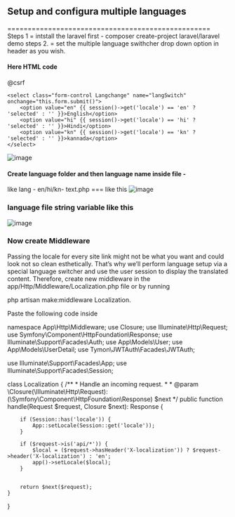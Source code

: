
## Setup and configura multiple languages
==================================================
Steps 1 =  intstall the laravel first - composer create-project laravel/laravel demo
steps 2. = set the multiple language swithcher drop down option in header as you wish.

#### Here HTML code 

<div class="col-md-1">
  <form id="language-form" action="{{ route('langSwitch') }}" method="POST">
    @csrf
    
    <select class="form-control Langchange" name="langSwitch" onchange="this.form.submit()">
        <option value="en" {{ session()->get('locale') == 'en' ? 'selected' : '' }}>English</option>
        <option value="hi" {{ session()->get('locale') == 'hi' ? 'selected' : '' }}>Hindi</option> 
        <option value="kn" {{ session()->get('locale') == 'kn' ? 'selected' : '' }}>kannada</option>
    </select>
    
  </form>
</div>


![image](https://github.com/mdmuzaffer/roles-with-permissions-and-multi-languages/assets/58267203/00b58054-92dd-4632-bc20-f6414ff06386)


#### Create language folder and then language name inside file -
like lang - en/hi/kn- text.php === like this 
![image](https://github.com/mdmuzaffer/roles-with-permissions-and-multi-languages/assets/58267203/de553992-5eb4-4ea4-98d0-cd776f06093c)

### language file string variable like this 

![image](https://github.com/mdmuzaffer/roles-with-permissions-and-multi-languages/assets/58267203/639c4d19-d568-4249-9b43-18dcbe7837c5)


### Now create Middleware 

Passing the locale for every site link might not be what you want and could look not so clean esthetically. That’s why we’ll perform language setup via a special language switcher and use the user session to display the translated content. Therefore, create new middleware in the app/Http/Middleware/Localization.php file or by running 

php artisan make:middleware Localization.

Paste the following code inside



namespace App\Http\Middleware;
use Closure;
use Illuminate\Http\Request;
use Symfony\Component\HttpFoundation\Response;
use Illuminate\Support\Facades\Auth;
use App\Models\User;
use App\Models\UserDetail;
use Tymon\JWTAuth\Facades\JWTAuth;

use Illuminate\Support\Facades\App;
use Illuminate\Support\Facades\Session;


class Localization
{
    /**
     * Handle an incoming request.
     *
     * @param  \Closure(\Illuminate\Http\Request): (\Symfony\Component\HttpFoundation\Response)  $next
     */
    public function handle(Request $request, Closure $next): Response
    {

        if (Session::has('locale')) {
            App::setLocale(Session::get('locale'));
        }

        if ($request->is('api/*')) {
            $local = ($request->hasHeader('X-localization')) ? $request->header('X-localization') : 'en';
            app()->setLocale($local);
        }
        

        return $next($request);
    }
}

